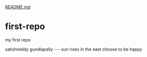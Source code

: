[README.md](https://github.com/Satishgundlapally/first-repo/files/7050696/README.md)
# first-repo
my first repo

 satishreddy gundlapally --- sun rises in the east
 choose to be happy
